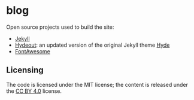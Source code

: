 # blog
Open source projects used to build the site:  
- [Jekyll](https://jekyllrb.com/)
- [Hydeout](https://github.com/fongandrew/hydeout): an updated version of the original Jekyll theme [Hyde](https://github.com/poole/hyde)
- [FontAwesome](https://fontawesome.com/?from=io)

## Licensing
 The code is licensed under the MIT license; the content is released under the [CC BY 4.0](https://creativecommons.org/licenses/by/4.0/) license.
